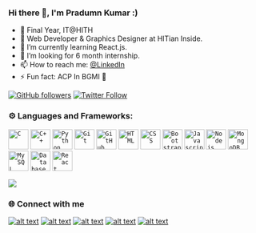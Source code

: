 ### Hi there 👋, I'm Pradumn Kumar :)

- 🔭 Final Year, IT@HITH
- 🔗 Web Developer & Graphics Designer at HITian Inside.
- 🌱 I’m currently learning React.js.
- 🤔 I’m looking for 6 month internship.
- 📫 How to reach me: [@LinkedIn](https://www.linkedin.com/in/pradumnk23/)
- ⚡ Fun fact: ACP In BGMI 🤣

<a href="https://github.com/Pradumnk23"><img alt="GitHub followers" src="https://img.shields.io/github/followers/Pradumnk23?label=Follow%20on%20Github&style=for-the-badge"></a> [![Twitter Follow](https://img.shields.io/twitter/follow/Pradumnk23?color=1DA1F2&logo=twitter&style=for-the-badge)](https://twitter.com/intent/follow?original_referer=https%3A%2F%2Fgithub.com%2FcodeSTACKr&screen_name=Pradumnk23)

 ### ⚙️ Languages and Frameworks:
<code><img width="40px" src="https://img.icons8.com/color/3x/c-programming.png" title="C"/></code>
<code><img width="40px" src="https://img.icons8.com/color/4x/c-plus-plus-logo.png" title="C++"/></code>
<code><img width="40px" src="https://img.icons8.com/color/4x/000000/python.png" title="Python"/></code>
<code><img width="40px" src="https://img.icons8.com/color/2x/git.png" title="Git"/></code>
<code><img width="40px" src="https://img.icons8.com/fluent/8x/github.png" title="GitHub"/></code>
<code><img width="40px" src="https://img.icons8.com/color/48/000000/html-5.png" title="HTML"/></code>
<code><img width="40px" src="https://img.icons8.com/color/48/000000/css3.png" title="CSS"/></code>
<code><img width="40px" src="https://img.icons8.com/color/2x/bootstrap.png" title="Bootstrap"/></code>
<code><img width="40px" src="https://img.icons8.com/color/48/000000/javascript.png" title="Javascript"/></code>
<code><img width="40px" src="https://img.icons8.com/color/8x/000000/nodejs.png" title="Nodejs"/></code>
<code><img width="40px" src="https://img.icons8.com/color/8x/000000/mongodb.png" title="MongoDB"/></code>
<code><img width="40px" src="https://img.icons8.com/ios/4x/00758f/mysql-logo.png" title="MySQL"/></code>
<code><img width="40px" src="https://img.icons8.com/dusk/64/000000/database-restore.png" title="Database"/></code>
<code><img width="40px" src="https://img.icons8.com/plasticine/100/000000/react.png" title="React"/></code>

<img src="https://github-readme-stats.vercel.app/api?username=Pradumnk23&show_icons=true&theme=vision-friendly-dark">

<!--- [![Top Langs](https://github-readme-stats.vercel.app/api/top-langs/?username=Pradumnk23&show_icons=true&theme=vision-friendly-dark&layout=compact)](https://github.com/Pradumnk23/Food-Filler) --->

### 🌐 Connect with me 

[![alt text][1.1]][1]
[![alt text][2.1]][2]
[![alt text][3.1]][3]
[![alt text][4.1]][4]
[![alt text][5.1]][5]



[1.1]: https://img.icons8.com/windows/50/0366d6/twitter.png (Twitter icon)
[2.1]: https://img.icons8.com/ios-glyphs/48/0366d6/instagram-new.png (Instagram  icon)
[3.1]: https://img.icons8.com/ios-filled/46/0366d6/linkedin.png (LinkedIn icon)
[4.1]: https://img.icons8.com/windows/48/0366d6/quora.png (Quora icon)
[5.1]: https://img.icons8.com/ios-filled/46/0366d6/github.png (Github icon)


[1]: https://twitter.com/Pradumnk23
[2]: https://www.instagram.com/pradumn_i_legion/
[3]: https://www.linkedin.com/in/pradumnk23/
[4]: https://www.quora.com/profile/Pradumn-Kumar-38
[5]: https://github.com/Pradumnk23 

